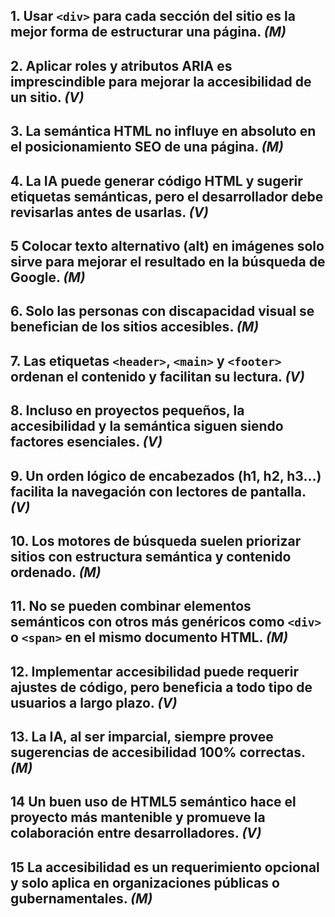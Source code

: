 
## 1. Usar ``` <div> ``` para cada sección del sitio es la mejor forma de estructurar una página.   **_(M)_**

## 2. Aplicar roles y atributos ARIA es imprescindible para mejorar la accesibilidad de un sitio. **_(V)_**

## 3. La semántica HTML no influye en absoluto en el posicionamiento SEO de una página. **_(M)_**

## 4. La IA puede generar código HTML y sugerir etiquetas semánticas, pero el desarrollador debe revisarlas antes de usarlas. **_(V)_**
 
## 5 Colocar texto alternativo (alt) en imágenes solo sirve para mejorar el resultado en la búsqueda de Google. **_(M)_**
  
## 6. Solo las personas con discapacidad visual se benefician de los sitios accesibles. **_(M)_**
  
## 7. Las etiquetas ``` <header> ```, ``` <main> ``` y ``` <footer> ``` ordenan el contenido y facilitan su lectura. **_(V)_**

## 8. Incluso en proyectos pequeños, la accesibilidad y la semántica siguen siendo factores esenciales. **_(V)_**

## 9. Un orden lógico de encabezados (h1, h2, h3…) facilita la navegación con lectores de pantalla. **_(V)_**

## 10. Los motores de búsqueda suelen priorizar sitios con estructura semántica y contenido ordenado. **_(M)_**

## 11. No se pueden combinar elementos semánticos con otros más genéricos como ``` <div> ``` o ``` <span> ``` en el mismo documento HTML. **_(M)_**

## 12. Implementar accesibilidad puede requerir ajustes de código, pero beneficia a todo tipo de usuarios a largo plazo. **_(V)_**

## 13. La IA, al ser imparcial, siempre provee sugerencias de accesibilidad 100% correctas.  **_(M)_**

## 14 Un buen uso de HTML5 semántico hace el proyecto más mantenible y promueve la colaboración entre desarrolladores. **_(V)_**

## 15 La accesibilidad es un requerimiento opcional y solo aplica en organizaciones públicas o gubernamentales. **_(M)_**